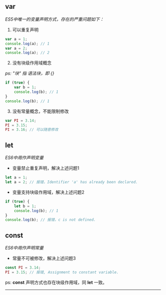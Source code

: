 ## var
*ES5中唯一的变量声明方式，存在的严重问题如下：*
1. 可以重复声明
``` js
var a = 1;
console.log(a); // 1
var a = 2;
console.log(a); // 2
```
2. 没有块级作用域概念

*ps: "块" 指 语法块，即 {}*
``` js
if (true) {
    var b = 1;
    console.log(b); // 1
}
console.log(b); // 1
```
3. 没有常量概念，不能限制修改

``` js
var PI = 3.14;
PI = 3.15;
PI = 3.16; // 可以随意修改
```

## let
*ES6中用作声明变量*
- 变量禁止重复声明，解决上述问题1
``` js
let a = 1;
let a = 2; // 报错，Identifier 'a' has already been declared.
```
- 变量支持块级作用域，解决上述问题2

``` js
if (true) {
    let b = 1;
    console.log(b); // 1
}
console.log(b); // 报错，c is not defined.
```
## const
*ES6中用作声明常量*
- 常量不可被修改，解决上述问题3

``` js
const PI = 3.14;
PI = 3.15; // 报错, Assignment to constant variable.
```
ps: **const** 声明方式也存在块级作用域，同 **let** 一致。

***